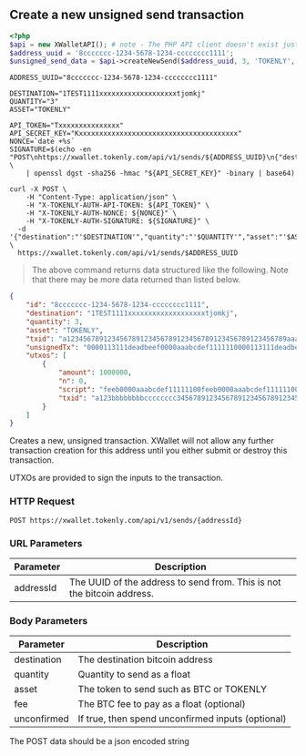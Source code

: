 ## Create a new unsigned send transaction

```php
<?php
$api = new XWalletAPI(); # note - The PHP API client doesn't exist just yet
$address_uuid = '8ccccccc-1234-5678-1234-cccccccc1111';
$unsigned_send_data = $api->createNewSend($address_uuid, 3, 'TOKENLY', '1TEST1111xxxxxxxxxxxxxxxxxxxtjomkj');
```

```shell
ADDRESS_UUID="8ccccccc-1234-5678-1234-cccccccc1111"

DESTINATION="1TEST1111xxxxxxxxxxxxxxxxxxxtjomkj"
QUANTITY="3"
ASSET="TOKENLY"

API_TOKEN="Txxxxxxxxxxxxxxx"
API_SECRET_KEY="Kxxxxxxxxxxxxxxxxxxxxxxxxxxxxxxxxxxxxxxx"
NONCE=`date +%s`
SIGNATURE=$(echo -en "POST\nhttps://xwallet.tokenly.com/api/v1/sends/${ADDRESS_UUID}\n{"destination":"$DESTINATION","quantity":"$QUANTITY","asset":"$ASSET"}\n${API_TOKEN}\n${NONCE}" \
    | openssl dgst -sha256 -hmac "${API_SECRET_KEY}" -binary | base64)

curl -X POST \
    -H "Content-Type: application/json" \
    -H "X-TOKENLY-AUTH-API-TOKEN: ${API_TOKEN}" \
    -H "X-TOKENLY-AUTH-NONCE: ${NONCE}" \
    -H "X-TOKENLY-AUTH-SIGNATURE: ${SIGNATURE}" \
  -d '{"destination":"'$DESTINATION'","quantity":"'$QUANTITY'","asset":"'$ASSET'"}' \
  https://xwallet.tokenly.com/api/v1/sends/$ADDRESS_UUID
```


> The above command returns data structured like the following.  Note that there may be more data returned than listed below.

```json
{
    "id": "8ccccccc-1234-5678-1234-cccccccc1111",
    "destination": "1TEST1111xxxxxxxxxxxxxxxxxxxtjomkj",
    "quantity": 3,
    "asset": "TOKENLY",
    "txid": "a123456789123456789123456789123456789123456789123456789aaabbbccc",
    "unsignedTx": "0000113111deadbeef0000aaabcdef1111110000113111deadbeef0000aaabcdef1111110000113111deadbeef0000aaabcdef1111110000113111deadbeef0000aaabcdef111111",
    "utxos": [
        {
            "amount": 1000000,
            "n": 0,
            "script": "feeb0000aaabcdef11111100feeb0000aaabcdef11111100aa",
            "txid": "a123bbbbbbbbcccccccc3456789123456789123456789123456789aaabbbccc"
        }
    ]
}
```



Creates a new, unsigned transaction.  XWallet will not allow any further transaction creation for this address until you either submit or destroy this transaction.

UTXOs are provided to sign the inputs to the transaction.

### HTTP Request

`POST https://xwallet.tokenly.com/api/v1/sends/{addressId}`


### URL Parameters

Parameter       | Description
---------       | -----------
addressId       | The UUID of the address to send from.  This is not the bitcoin address.


### Body Parameters

Parameter       | Description
---------       | -----------
destination     | The destination bitcoin address
quantity        | Quantity to send as a float
asset           | The token to send such as BTC or TOKENLY
fee             | The BTC fee to pay as a float (optional)
unconfirmed     | If true, then spend unconfirmed inputs (optional)

<aside class="notice">The POST data should be a json encoded string</aside>
